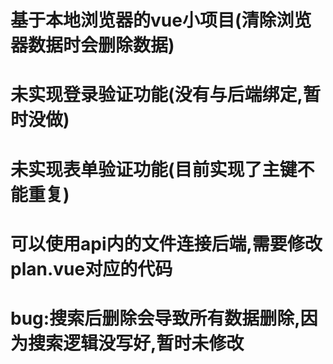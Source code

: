 # 基于本地浏览器的vue小项目(清除浏览器数据时会删除数据)

# 未实现登录验证功能(没有与后端绑定,暂时没做)

# 未实现表单验证功能(目前实现了主键不能重复)

# 可以使用api内的文件连接后端,需要修改plan.vue对应的代码

# bug:搜索后删除会导致所有数据删除,因为搜索逻辑没写好,暂时未修改